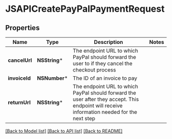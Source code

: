 # JSAPICreatePayPalPaymentRequest

## Properties
Name | Type | Description | Notes
------------ | ------------- | ------------- | -------------
**cancelUrl** | **NSString*** | The endpoint URL to which PayPal should forward the user to if they cancel the checkout process | 
**invoiceId** | **NSNumber*** | The ID of an invoice to pay | 
**returnUrl** | **NSString*** | The endpoint URL to which PayPal should forward the user after they accept. This endpoint will receive information needed for the next step | 

[[Back to Model list]](../README.md#documentation-for-models) [[Back to API list]](../README.md#documentation-for-api-endpoints) [[Back to README]](../README.md)


